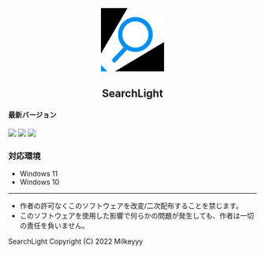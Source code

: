 <div align="center">
<img src="https://github.com/Milkeyyy/SearchLight-Releases/raw/main/Images/Icon.png" alt="SearchLight Logo" title="SearchLight">
</div>
<h2 align="center">SearchLight</h2>

#### 最新バージョン
![](https://img.shields.io/github/v/release/Milkeyyy/SearchLight-Releases?display_name=release&include_prereleases&style=flat-square) ![](https://img.shields.io/github/v/tag/Milkeyyy/SearchLight-Releases?include_prereleases&style=flat-square) ![](https://img.shields.io/github/release-date-pre/Milkeyyy/SearchLight-Releases?style=flat-square)

### 対応環境
- Windows 11
- Windows 10

---

- 作者の許可なくこのソフトウェアを改変/二次配布することを禁じます。
- このソフトウェアを使用した影響で何らかの問題が発生しても、作者は一切の責任を負いません。

SearchLight Copyright (C) 2022 Milkeyyy
